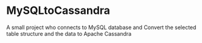 # MySQLtoCassandra
A small project who connects to MySQL database and Convert the selected table structure and the data to Apache Cassandra
